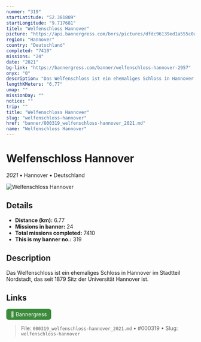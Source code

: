 ```yaml
---
nummer: "319"
startLatitude: "52.381809"
startLongitude: "9.717681"
titel: "Welfenschloss Hannover"
picture: "https://api.bannergress.com/bnrs/pictures/dfdc96139ed1a555c0a52028ff62b56e"
region: "Hannover"
country: "Deutschland"
completed: "7410"
missions: "24"
date: "2021"
bg-link: "https://bannergress.com/banner/welfenschloss-hannover-2957"
onyx: "0"
description: "Das Welfenschloss ist ein ehemaliges Schloss in Hannover im Stadtteil Nordstadt, das seit 1879 Sitz der Universität Hannover ist."
lengthKMeters: "6,77"
umap: ""
missionDay: ""
notice: ""
trip: ""
title: "Welfenschloss Hannover"
slug: "welfenschloss-hannover"
href: "banner/000319_welfenschloss-hannover_2021.md"
name: "Welfenschloss Hannover"
---
```

# Welfenschloss Hannover

*2021* • Hannover • Deutschland

![Welfenschloss Hannover](https://api.bannergress.com/bnrs/pictures/dfdc96139ed1a555c0a52028ff62b56e)



## Details
- **Distance (km):** 6.77
- **Missions in banner:** 24
- **Total missions completed:** 7410
- **This is my banner no.:** 319



## Description
Das Welfenschloss ist ein ehemaliges Schloss in Hannover im Stadtteil Nordstadt, das seit 1879 Sitz der Universität Hannover ist.



## Links
<a href="https://bannergress.com/banner/welfenschloss-hannover-2957" target="_blank" style="display:inline-block;margin-right:8px;padding:6px 12px;background:#3c8b3c;color:#fff;text-decoration:none;border-radius:6px;">🔗 Bannergress</a>



> File: `000319_welfenschloss-hannover_2021.md`
> • #000319
> • Slug: `welfenschloss-hannover`
